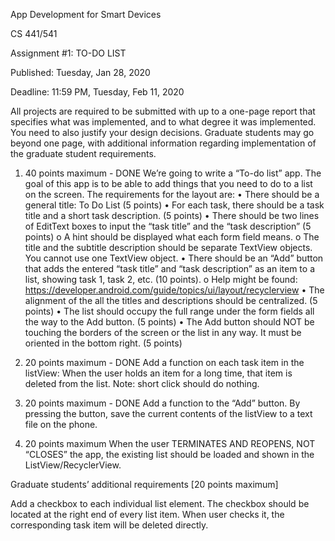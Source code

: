App Development for Smart Devices

CS 441/541

Assignment #1: TO-DO LIST

Published: Tuesday, Jan 28, 2020

Deadline: 11:59 PM, Tuesday, Feb 11, 2020

All projects are required to be submitted with up to a one-page report that specifies what was
implemented, and to what degree it was implemented. You need to also justify your design
decisions. Graduate students may go beyond one page, with additional information regarding
implementation of the graduate student requirements.

1. 40 points maximum - DONE
We’re going to write a “To-do list” app. The goal of this app is to be able to add things that you
need to do to a list on the screen. The requirements for the layout are:
• There should be a general title: To Do List (5 points)
• For each task, there should be a task title and a short task description. (5 points)
• There should be two lines of EditText boxes to input the “task title” and the “task
description” (5 points)
o A hint should be displayed what each form field means.
o The title and the subtitle description should be separate TextView objects. You
cannot use one TextView object.
• There should be an “Add” button that adds the entered “task title” and “task
description” as an item to a list, showing task 1, task 2, etc. (10 points).
o Help might be found:
https://developer.android.com/guide/topics/ui/layout/recyclerview
• The alignment of the all the titles and descriptions should be centralized. (5 points)
• The list should occupy the full range under the form fields all the way to the Add button.
(5 points)
• The Add button should NOT be touching the borders of the screen or the list in any way.
It must be oriented in the bottom right. (5 points)

2. 20 points maximum - DONE
Add a function on each task item in the listView: When the user holds an item for a long
time, that item is deleted from the list. Note: short click should do nothing.

3. 20 points maximum - DONE
Add a function to the “Add” button. By pressing the button, save the current contents of
the listView to a text file on the phone.

4. 20 points maximum
When the user TERMINATES AND REOPENS, NOT “CLOSES” the app, the existing list should
be loaded and shown in the ListView/RecyclerView.

Graduate students’ additional requirements [20 points maximum]

Add a checkbox to each individual list element. The checkbox should be located at the right
end of every list item. When user checks it, the corresponding task item will be deleted directly.
